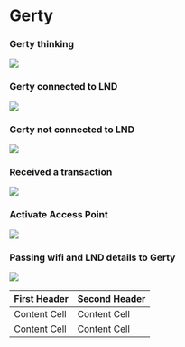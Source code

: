 # Gerty

### Gerty thinking

![](https://i.imgur.com/9riDF5J.gif)

###  Gerty connected to LND

![](https://i.imgur.com/pUGqNP6.gif)

###  Gerty not connected to LND

![](https://i.imgur.com/arAf1N6.gif)

###  Received a transaction

![](https://i.imgur.com/UIwvF5B.gif)

### Activate Access Point

![](https://i.imgur.com/2sth1bY.gif)

###  Passing wifi and LND details to Gerty

![](https://i.imgur.com/UO2FhL2.gif)


| First Header  | Second Header |
| ------------- | ------------- |
| Content Cell  | Content Cell  |
| Content Cell  | Content Cell  |
